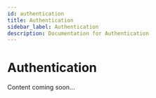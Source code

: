 ```yaml
---
id: authentication
title: Authentication
sidebar_label: Authentication
description: Documentation for Authentication
---
```


# Authentication

Content coming soon...
